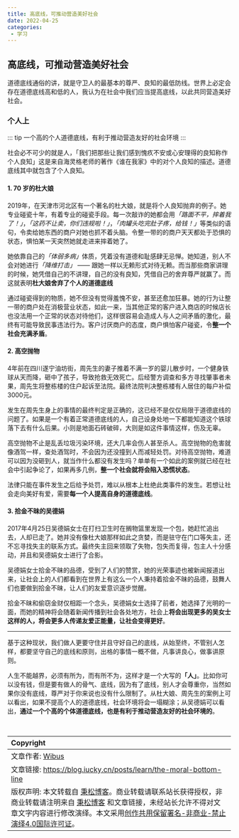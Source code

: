 ```yaml
---
title: 高底线，可推动营造美好社会
date: 2022-04-25
categories:
 - 学习
---
```


## 高底线，可推动营造美好社会

道德底线通俗的讲，就是守卫人的最基本的尊严、良知的最低防线。世界上必定会存在道德底线高和低的人，我认为在社会中我们应当提高底线，以此共同营造美好社会。

### 个人上

::: tip
一个高的个人道德底线，有利于推动营造友好的社会环境
:::

社会必不可少的就是人，「我们把那些让我们感到愧疚不安或心安理得的良知称作个人良知」这是来自海灵格老师的著作《谁在我家》中的对个人良知的描述。道德底线其中就包含了个人良知。

#### 1. 70 岁的杜大娘

2019年，在天津市河北区有一个著名的杜大娘，就是将个人良知抛弃的例子。她专业碰瓷十年，有着专业的碰瓷手段。每一次敲诈的她都会用<em>「路面不平，摔着我了！」</em>，<em>「这药不让卖，你们违规啦！」</em>，<em>「肉罐头吃完肚子疼，给钱！」</em>等类似的语句，令卖给她东西的商户对她也抓不着头脑。令整一带的的商户天天都处于恐惧的状态，惧怕某一天突然她就走进来摔着她了。

她依靠自己的<em>「体弱多病」</em>体质，凭着没有道德和耻感肆无忌惮。她知道，别人不会对她进行<em>「降维打击」</em> —— 跟她一样以无赖形式对待无赖。而当那些商家讲理的时候，她凭借自己的不讲理，自己的没有良知，凭借自己的舍弃尊严就赢了。而这就表明<strong>杜大娘舍弃了个人的道德底线</strong>

通过碰瓷得到的物质，她不但没有觉得羞愧不安，甚至还愈加狂暴。她的行为让整一带的商户处在消极营业状态，如此一来，当其他正常的客户进入商店的时候店长也没法用一个正常的状态对待他们，这样很容易会造成人与人之间矛盾的激化，最终有可能导致民事违法行为。客户讨厌商户的态度，商户惧怕客户碰瓷，令<strong>整一个社会充满矛盾</strong>。

#### 2. 高空抛物

4年前在四川遂宁油坊街，周先生的妻子推着不满一岁的婴儿散步时，一个健身铁球从天而降，砸中了孩子，导致抢救无效死亡。后经警方调查和多方寻找肇事者未果，周先生将整栋楼的住户起诉至法院。最终法院判决整栋楼有人居住的每户补偿3000元。

发生在周先生身上的事情的最终判定是正确的，这已经不是仅仅局限于道德底线的问题了。如果是一个有着正常道德底线的人，自己设身处地一下都能知道这个铁球落下去有什么后果。小则是地面石砖破碎，大则是如这件事情这样，伤及无辜。

高空抛物不止是乱丢垃圾污染环境，还大几率会伤人甚至杀人。高空抛物的危害就像酒驾一样，查处酒驾时，不会因为还没撞到人而减轻处罚。对待高空抛物，难道可以因为没砸到人，就当作什么都没有发生吗？单单有一个如此的案例就已经在社会中引起争论了，如果再多几例，<strong>整一个社会就将会陷入恐慌状态</strong>。

法律只能在事件发生之后给予处罚，难以从根本上杜绝此类事件的发生。若想让社会走向美好有爱，需要<strong>每一个人提高自身的道德底线</strong>。

#### 3. 拾金不昧的吴德娟

2017年4月25日吴德娟女士在打扫卫生时在搁物篮里发现一个包，她赶忙追出去，人却已走了。她并没有像杜大娘那样如此之贪婪，而是驻守在门口等失主，还不忘寻找失主的联系方式。最终失主回来领取了失物，包失而复得，包主人十分感动，并且和吴德娟女士进行了合影。

吴德娟女士拾金不昧的品德，受到了人们的赞赏，她的光荣事迹也被新闻报道出来，让社会上的人们都看到在世界上有这么一个人秉持着拾金不昧的品德，鼓舞人们也要做到拾金不昧，让人们的友爱意识逐步觉醒。

拾金不昧和偷窃金财仅相距一个念头，吴德娟女士选择了前者，她选择了光明的一面，而她的精神将会随着新闻传播到社会各处地方，社会上<strong>将会出现更多的吴女士这样的人，将会更多人传递友爱正能量，让社会变得更好</strong>。

<hr>

基于这种现状，我们做人更要守住并且守好自己的底线，从始至终，不管别人怎样，都要坚守自己的底线和原则，出格的事情一概不做，凡事讲良心，做事讲原则。

人生不能越界，必须有所为，而有所不为，这样才是一个大写的<strong>「人」</strong>。比如你可以没有钱，但是要有做人的骨气、底线，因为有了底线，别人才会尊重你，当然如果你没有底线，尊严对于你来说也没有什么限制了。从杜大娘、周先生的案例上可以看出，如果不提高个人的道德底线，社会环境将会一塌糊涂；从吴德娟可以看出，<strong>通过一个个高的个体道德底线，也是有利于推动营造友好的社会环境的</strong>。

<br>

| Copyright |
| :-----|
| 文章作者: <a href="mailto:undefined">Wibus</a> |
| 文章链接: <a href="https://blog.iucky.cn/posts/learn/the-moral-bottom-line" target="_blank">https://blog.iucky.cn/posts/learn/the-moral-bottom-line</a> |
| 版权声明: 本文转载自 <a href="https://blog.iucky.cn" target="_blank">秉松博客</a>。商业转载请联系站长获得授权，非商业转载请注明来自 <a href="https://blog.iucky.cn" target="_blank">秉松博客</a> 和文章链接，未经站长允许不得对文章文字内容进行修改演绎。本文采用<a href="https://creativecommons.org/licenses/by-nc-nd/4.0/" target="_blank">创作共用保留署名-非商业-禁止演绎4.0国际许可证</a>。 |
